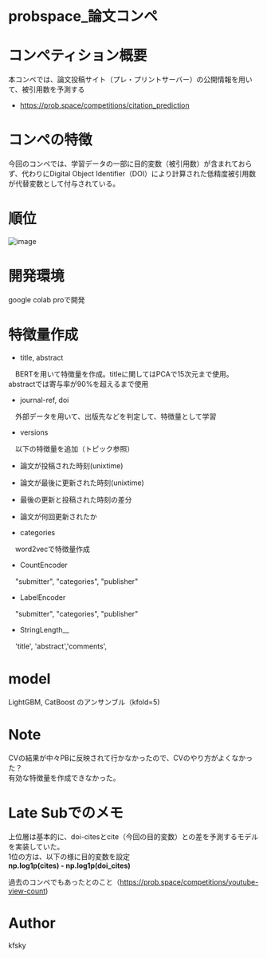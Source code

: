 # probspace_論文コンペ

# コンペティション概要
本コンペでは、論文投稿サイト（プレ・プリントサーバー）の公開情報を用いて、被引用数を予測する
* https://prob.space/competitions/citation_prediction

# コンペの特徴  
今回のコンペでは、学習データの一部に目的変数（被引用数）が含まれておらず、代わりにDigital Object Identifier（DOI）により計算された低精度被引用数が代替変数として付与されている。 

# 順位 
![image](https://user-images.githubusercontent.com/46860245/113080144-5dc19880-9211-11eb-8aaa-90cf5931ae47.png)


# 開発環境
google colab proで開発

# 特徴量作成
* title, abstract

　BERTを用いて特徴量を作成。titleに関してはPCAで15次元まで使用。
  abstractでは寄与率が90%を超えるまで使用
  
* journal-ref, doi

　外部データを用いて、出版先などを判定して、特徴量として学習
 
* versions

　以下の特徴量を追加（トピック参照）
 
  * 論文が投稿された時刻(unixtime)
  * 論文が最後に更新された時刻(unixtime)
  * 最後の更新と投稿された時刻の差分
  * 論文が何回更新されたか
 
* categories

　word2vecで特徴量作成
 
* CountEncoder

　"submitter", "categories", "publisher"
 
* LabelEncoder

　"submitter", "categories", "publisher"
 
* StringLength__

　'title', 'abstract','comments',
 
# model
LightGBM, CatBoost のアンサンブル（kfold=5)

# Note  
CVの結果が中々PBに反映されて行かなかったので、CVのやり方がよくなかった？  
有効な特徴量を作成できなかった。

# Late Subでのメモ  
上位層は基本的に、doi-citesとcite（今回の目的変数）との差を予測するモデルを実装していた。  
1位の方は、以下の様に目的変数を設定  
<B>np.log1p(cites) - np.log1p(doi_cites)</B>

過去のコンペでもあったとのこと（https://prob.space/competitions/youtube-view-count)  


# Author  
kfsky
